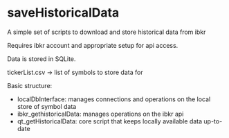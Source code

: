 # saveHistoricalData

A simple set of scripts to download and store historical data from ibkr

Requires ibkr account and appropriate setup for api access. 

Data is stored in SQLite. 

tickerList.csv -> list of symbols to store data for


Basic structure:
 - localDbInterface: manages connections and operations on the local store of symbol data 
 - ibkr_gethistoricalData: manages operations on the ibkr api 
 - qt_getHistoricalData: core script that keeps locally available data up-to-date

